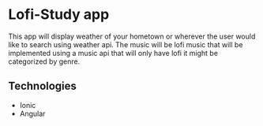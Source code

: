 # Lofi-Study app
This app will display weather of your hometown or wherever the user would like
to search using weather api. The music will be lofi music that will be implemented using
a music api that will only have lofi it might be categorized by genre. 

## Technologies 
* Ionic 
* Angular 

